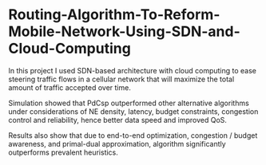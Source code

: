 # Routing-Algorithm-To-Reform-Mobile-Network-Using-SDN-and-Cloud-Computing

 In this project I used SDN-based architecture with cloud computing to ease steering traffic flows in a cellular network that will maximize the total amount of traffic accepted over time. 

Simulation showed that PdCsp outperformed other alternative algorithms under considerations of NE density, latency, budget constraints, congestion control and reliability, hence better data speed and improved QoS.

Results also show that due to end-to-end optimization, congestion / budget awareness, and primal-dual approximation, algorithm significantly outperforms prevalent heuristics.
